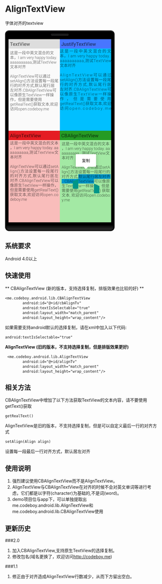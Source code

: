 # AlignTextView
字体对齐的textview
  
![截图](./screenshot-small.png)
  
## 系统要求
Android 4.0以上

## 快速使用
** CBAlignTextView (新的版本，支持选择复制，排版效果也比较的好) **

    <me.codeboy.android.lib.CBAlignTextView
            android:id="@+id/cbAlignTv"
            android:textIsSelectable="true"
            android:layout_width="match_parent"
            android:layout_height="wrap_content"/>


如果需要支持android默认的选择复制，请在xml中加入以下代码:

    android:textIsSelectable="true"



**AlignTextView (旧的版本，不支持选择复制，但是排版效果更好)**

     <me.codeboy.android.lib.AlignTextView
            android:id="@+id/alignTv"
            android:layout_width="match_parent"
            android:layout_height="wrap_content"/>

## 相关方法
CBAlignTextView中增加了以下方法获取TextView的文本内容，请不要使用getText()获取

    getRealText()

AlignTextView是旧的版本，不支持选择复制，但是可以自定义最后一行的对齐方式

	setAlign(Align align)
设置每一段最后一行对齐方式，默认居左对齐  
  
  
## 使用说明
1.  强烈建议使用CBAlignTextView而不是AlignTextView。
2.  AlignTextView与CBAlignTextView在对齐的时候不会对英文单词等进行考虑，它们都是以字符(character)为基础的,不是词(word)。
3.  demo项目位与app下，可以单独提取出me.codeboy.android.lib.AlignTextView和me.codeboy.android.lib.CBAlignTextView使用

## 更新历史

###2.0
1. 加入CBAlignTextView,支持原生TextView的选择复制。
2. 修改包名(域名更换了，欢迎访问<http://codeboy.me>)

###1.1
1. 修正由于对齐造成AlignTextView行数减少，从而下方留出空白。